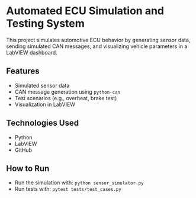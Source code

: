 # Automated ECU Simulation and Testing System

This project simulates automotive ECU behavior by generating sensor data, sending simulated CAN messages, and visualizing vehicle parameters in a LabVIEW dashboard.

## Features
- Simulated sensor data
- CAN message generation using `python-can`
- Test scenarios (e.g., overheat, brake test)
- Visualization in LabVIEW

## Technologies Used
- Python
- LabVIEW
- GitHub

## How to Run
- Run the simulation with: `python sensor_simulator.py`
- Run tests with: `pytest tests/test_cases.py`

